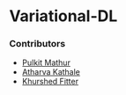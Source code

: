 # Variational-DL
### Contributors 
* [Pulkit Mathur](www.github.com/mathurpulkit)
* [Atharva Kathale](www.github.com/Atharva-K12)
* [Khurshed Fitter](www.github.com/GlazeDonuts)

